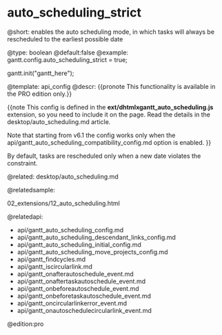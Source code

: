 auto_scheduling_strict
=============

@short:
	 enables the auto scheduling mode, in which tasks will always be rescheduled to the earliest possible date

@type: boolean
@default:false
@example:
gantt.config.auto_scheduling_strict = true;

gantt.init("gantt_here");

@template:	api_config
@descr:
{{pronote This functionality is available in the PRO edition only.}}

{{note This config is defined in the **ext/dhtmlxgantt_auto_scheduling.js** extension, so you need to include it on the page. Read the details in the desktop/auto_scheduling.md article.<br>

Note that starting from v6.1 the config works only when the api/gantt_auto_scheduling_compatibility_config.md option is enabled.
}}



By default, tasks are rescheduled only when a new date violates the constraint. 


@related:
desktop/auto_scheduling.md

@relatedsample:

02_extensions/12_auto_scheduling.html

@relatedapi:
- api/gantt_auto_scheduling_config.md
- api/gantt_auto_scheduling_descendant_links_config.md
- api/gantt_auto_scheduling_initial_config.md
- api/gantt_auto_scheduling_move_projects_config.md
- api/gantt_findcycles.md
- api/gantt_iscircularlink.md
- api/gantt_onafterautoschedule_event.md
- api/gantt_onaftertaskautoschedule_event.md
- api/gantt_onbeforeautoschedule_event.md
- api/gantt_onbeforetaskautoschedule_event.md
- api/gantt_oncircularlinkerror_event.md
- api/gantt_onautoschedulecircularlink_event.md

@edition:pro